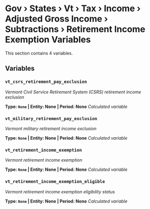 # Gov › States › Vt › Tax › Income › Adjusted Gross Income › Subtractions › Retirement Income Exemption Variables

This section contains 4 variables.

## Variables

### `vt_csrs_retirement_pay_exclusion`
*Vermont Civil Service Retirement System (CSRS) retirement income exclusion*

**Type: `None` | Entity: None | Period: None**
*Calculated variable*

### `vt_military_retirement_pay_exclusion`
*Vermont military retirement income exclusion*

**Type: `None` | Entity: None | Period: None**
*Calculated variable*

### `vt_retirement_income_exemption`
*Vermont retirement income exemption*

**Type: `None` | Entity: None | Period: None**
*Calculated variable*

### `vt_retirement_income_exemption_eligible`
*Vermont retirement income exemption eligibility status*

**Type: `None` | Entity: None | Period: None**
*Calculated variable*
